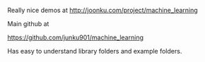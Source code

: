 



Really nice demos at
http://joonku.com/project/machine_learning

Main github at

https://github.com/junku901/machine_learning


Has easy to understand library folders and example folders.

